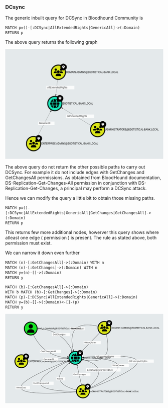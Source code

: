 ### DCsync

The generic inbuilt query for DCSync in Bloodhound Community is

```cypher
MATCH p=()-[:DCSync|AllExtendedRights|GenericAll]->(:Domain)
RETURN p
```
The above query returns the following graph

<img src="query1.png">

The above query do not return the other possible paths to carry out DCSync. For example it do not include edges with GetChanges and GetChangesAll permissions.
As obtained from BloodHound documentation, DS-Replication-Get-Changes-All permission in conjunction with DS-Replication-Get-Changes, a principal may perform a DCSync attack.

Hence we can modify the query a little bit to obtain those missing paths.

```cypher
MATCH p=()-[:DCSync|AllExtendedRights|GenericAll|GetChanges|GetChangesAll]->(:Domain)
RETURN p
```

This returns few more additional nodes, howerver this query shows where atleast one edge ( permission ) is present. The rule as stated above, both permission must exist.

We can narrow it down even further 


```cypher
MATCH (n)-[:GetChangesAll]->(:Domain) WITH n 
MATCH (n)-[:GetChanges]->(:Domain) WITH n
MATCH y=(n)-[]->(:Domain)
RETURN y
```
```cypher
MATCH (b)-[:GetChangesAll]->(:Domain)
WITH b MATCH (b)-[:GetChanges]->(:Domain)
MATCH (p)-[:DCSync|AllExtendedRights|GenericAll]->(:Domain)
MATCH y=(b)-[]->(:Domain)<-[]-(p)
RETURN y
```
<img src="finalquery.png">
